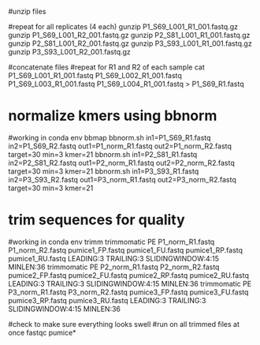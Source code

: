 #unzip files

#repeat for all replicates (4 each)
gunzip P1_S69_L001_R1_001.fastq.gz  
gunzip P1_S69_L001_R2_001.fastq.gz
gunzip P2_S81_L001_R1_001.fastq.gz
gunzip P2_S81_L001_R2_001.fastq.gz
gunzip P3_S93_L001_R1_001.fastq.gz
gunzip P3_S93_L001_R2_001.fastq.gz

#concatenate files
#repeat for R1 and R2 of each sample
cat P1_S69_L001_R1_001.fastq P1_S69_L002_R1_001.fastq P1_S69_L003_R1_001.fastq P1_S69_L004_R1_001.fastq > P1_S69_R1.fastq


# normalize kmers using bbnorm
#working in conda env bbmap
bbnorm.sh in1=P1_S69_R1.fastq in2=P1_S69_R2.fastq out1=P1_norm_R1.fastq out2=P1_norm_R2.fastq target=30 min=3 kmer=21
bbnorm.sh in1=P2_S81_R1.fastq in2=P2_S81_R2.fastq out1=P2_norm_R1.fastq out2=P2_norm_R2.fastq target=30 min=3 kmer=21
bbnorm.sh in1=P3_S93_R1.fastq in2=P3_S93_R2.fastq out1=P3_norm_R1.fastq out2=P3_norm_R2.fastq target=30 min=3 kmer=21


# trim sequences for quality
#working in conda env trimm
trimmomatic PE P1_norm_R1.fastq P1_norm_R2.fastq pumice1_FP.fastq pumice1_FU.fastq pumice1_RP.fastq pumice1_RU.fastq LEADING:3 TRAILING:3 SLIDINGWINDOW:4:15 MINLEN:36
trimmomatic PE P2_norm_R1.fastq P2_norm_R2.fastq pumice2_FP.fastq pumice2_FU.fastq pumice2_RP.fastq pumice2_RU.fastq LEADING:3 TRAILING:3 SLIDINGWINDOW:4:15 MINLEN:36
trimmomatic PE P3_norm_R1.fastq P3_norm_R2.fastq pumice3_FP.fastq pumice3_FU.fastq pumice3_RP.fastq pumice3_RU.fastq LEADING:3 TRAILING:3 SLIDINGWINDOW:4:15 MINLEN:36


#check to make sure everything looks swell
#run on all trimmed files at once
fastqc pumice*
